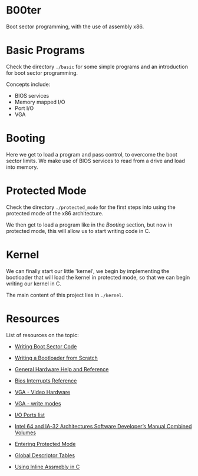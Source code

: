 # B00ter

Boot sector programming, with the use of assembly x86.

# Basic Programs

Check the directory `./basic` for some simple programs and
an introduction for boot sector programming.

Concepts include:
- BIOS services
- Memory mapped I/O
- Port I/O
- VGA

# Booting

Here we get to load a program and pass control, to overcome
the boot sector limits. We make use of BIOS services to
read from a drive and load into memory.

# Protected Mode

Check the directory `./protected_mode` for the first steps
into using the protected mode of the x86 architecture.

We then get to load a program like in the _Booting_ section,
but now in protected mode, this will allow us to start
writing code in C.

# Kernel

We can finally start our little 'kernel', we begin by
implementing the bootloader that will load the kernel in
protected mode, so that we can begin writing our kernel
in C.

The main content of this project lies in `./kernel`.

# Resources

List of resources on the topic:


- [Writing Boot Sector Code](https://susam.in/blog/writing-boot-sector-code/)
- [Writing a Bootloader from Scratch](https://www.cs.cmu.edu/~410-s07/p4/p4-boot.pdf)
- [General Hardware Help and Reference](https://www.stanislavs.org/helppc/)
- [Bios Interrupts Reference](https://www.stanislavs.org/helppc/idx_interrupt.html)
- [VGA - Video Hardware](http://www.osdever.net/FreeVGA/home.htm)
- [VGA - write modes](http://www.retroarchive.org/swag/EGAVGA/0222.PAS.html)
- [I/O Ports list](http://bochs.sourceforge.net/techspec/PORTS.LST)

- [Intel 64 and IA-32 Architectures Software Developer’s Manual Combined Volumes](https://software.intel.com/content/dam/develop/public/us/en/documents/325462-sdm-vol-1-2abcd-3abcd.pdf)
- [Entering Protected Mode](http://www.osdever.net/tutorials/view/the-world-of-protected-mode)
- [Global Descriptor Tables](https://en.wikipedia.org/wiki/Global_Descriptor_Table)
- [Using Inline Assmebly in C](https://wiki.osdev.org/Inline_Assembly)
